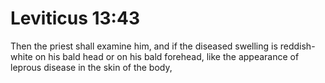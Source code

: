 # Leviticus 13:43

Then the priest shall examine him, and if the diseased swelling is reddish-white on his bald head or on his bald forehead, like the appearance of leprous disease in the skin of the body,
